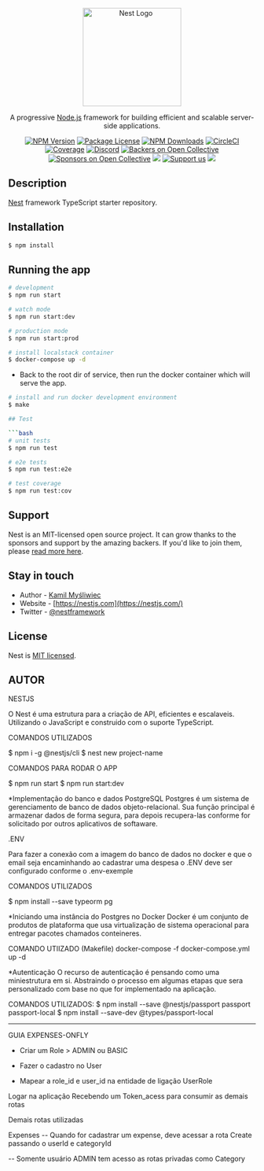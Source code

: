 <p align="center">
  <a href="http://nestjs.com/" target="blank"><img src="https://nestjs.com/img/logo-small.svg" width="200" alt="Nest Logo" /></a>
</p>

[circleci-image]: https://img.shields.io/circleci/build/github/nestjs/nest/master?token=abc123def456
[circleci-url]: https://circleci.com/gh/nestjs/nest

  <p align="center">A progressive <a href="http://nodejs.org" target="_blank">Node.js</a> framework for building efficient and scalable server-side applications.</p>
    <p align="center">
<a href="https://www.npmjs.com/~nestjscore" target="_blank"><img src="https://img.shields.io/npm/v/@nestjs/core.svg" alt="NPM Version" /></a>
<a href="https://www.npmjs.com/~nestjscore" target="_blank"><img src="https://img.shields.io/npm/l/@nestjs/core.svg" alt="Package License" /></a>
<a href="https://www.npmjs.com/~nestjscore" target="_blank"><img src="https://img.shields.io/npm/dm/@nestjs/common.svg" alt="NPM Downloads" /></a>
<a href="https://circleci.com/gh/nestjs/nest" target="_blank"><img src="https://img.shields.io/circleci/build/github/nestjs/nest/master" alt="CircleCI" /></a>
<a href="https://coveralls.io/github/nestjs/nest?branch=master" target="_blank"><img src="https://coveralls.io/repos/github/nestjs/nest/badge.svg?branch=master#9" alt="Coverage" /></a>
<a href="https://discord.gg/G7Qnnhy" target="_blank"><img src="https://img.shields.io/badge/discord-online-brightgreen.svg" alt="Discord"/></a>
<a href="https://opencollective.com/nest#backer" target="_blank"><img src="https://opencollective.com/nest/backers/badge.svg" alt="Backers on Open Collective" /></a>
<a href="https://opencollective.com/nest#sponsor" target="_blank"><img src="https://opencollective.com/nest/sponsors/badge.svg" alt="Sponsors on Open Collective" /></a>
  <a href="https://paypal.me/kamilmysliwiec" target="_blank"><img src="https://img.shields.io/badge/Donate-PayPal-ff3f59.svg"/></a>
    <a href="https://opencollective.com/nest#sponsor"  target="_blank"><img src="https://img.shields.io/badge/Support%20us-Open%20Collective-41B883.svg" alt="Support us"></a>
  <a href="https://twitter.com/nestframework" target="_blank"><img src="https://img.shields.io/twitter/follow/nestframework.svg?style=social&label=Follow"></a>
</p>
  <!--[![Backers on Open Collective](https://opencollective.com/nest/backers/badge.svg)](https://opencollective.com/nest#backer)
  [![Sponsors on Open Collective](https://opencollective.com/nest/sponsors/badge.svg)](https://opencollective.com/nest#sponsor)-->

## Description

[Nest](https://github.com/nestjs/nest) framework TypeScript starter repository.

## Installation

```bash
$ npm install
```

## Running the app

```bash
# development
$ npm run start

# watch mode
$ npm run start:dev

# production mode
$ npm run start:prod

# install localstack container
$ docker-compose up -d
```
- Back to the root dir of service, then run the docker container which will serve the app.

```bash
# install and run docker development environment
$ make

## Test

```bash
# unit tests
$ npm run test

# e2e tests
$ npm run test:e2e

# test coverage
$ npm run test:cov
```

## Support

Nest is an MIT-licensed open source project. It can grow thanks to the sponsors and support by the amazing backers. If you'd like to join them, please [read more here](https://docs.nestjs.com/support).

## Stay in touch

- Author - [Kamil Myśliwiec](https://kamilmysliwiec.com)
- Website - [https://nestjs.com](https://nestjs.com/)
- Twitter - [@nestframework](https://twitter.com/nestframework)

## License

Nest is [MIT licensed](LICENSE).


## AUTOR

NESTJS


O Nest é uma estrutura para a criação de API, eficientes e escalaveis. Utilizando o JavaScript e construido com o suporte TypeScript.

COMANDOS UTILIZADOS

$ npm i -g @nestjs/cli
$ nest new project-name

COMANDOS PARA RODAR O APP

$ npm run start
$ npm run start:dev

*Implementação do banco e dados PostgreSQL
Postgres é um sistema de gerenciamento de banco de dados objeto-relacional. Sua função principal é armazenar dados de forma segura, para depois recupera-las conforme for solicitado por outros aplicativos de softaware. 

.ENV

Para fazer a conexão com a imagem do banco de dados no docker e que o email seja encaminhando ao cadastrar uma despesa o .ENV deve ser configurado conforme o .env-exemple

COMANDOS UTILIZADOS

$ npm install --save typeorm pg

*Iniciando uma instância do Postgres no Docker 
Docker é um conjunto de produtos de plataforma que usa virtualização de sistema operacional para entregar pacotes chamados conteineres.

COMANDO UTIIZADO (Makefile)
	docker-compose -f docker-compose.yml up -d

*Autenticação
O recurso de autenticação é pensando como uma miniestrutura em si. Abstraindo o processo em algumas etapas que sera personalizado com base no que for implementado na aplicação.

COMANDOS UTILIZADOS:
$ npm install --save @nestjs/passport passport passport-local
$ npm install --save-dev @types/passport-local

----------------------

GUIA EXPENSES-ONFLY

- Criar um Role > ADMIN ou BASIC

- Fazer o cadastro no User

- Mapear a role_id e user_id na entidade de ligação UserRole 

Logar na aplicação 
Recebendo um Token_acess para consumir as demais rotas

Demais rotas utilizadas 

Expenses
-- Quando for cadastrar um expense, deve acessar a rota Create passando o userId e categoryId

-- Somente usuário ADMIN tem acesso as rotas privadas como Category

